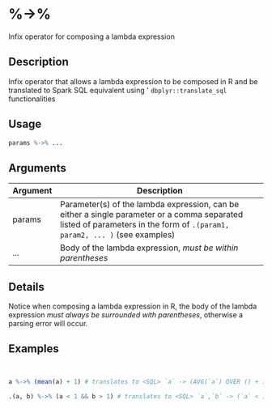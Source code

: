 # %->%


Infix operator for composing a lambda expression




## Description

Infix operator that allows a lambda expression to be composed in R and be
translated to Spark SQL equivalent using ' ``dbplyr::translate_sql`` functionalities





## Usage
```r
params %->% ...
```




## Arguments


Argument      |Description
------------- |----------------
params | Parameter(s) of the lambda expression, can be either a single parameter or a comma separated listed of parameters in the form of ``.(param1, param2, ... )`` (see examples)
... | Body of the lambda expression, *must be within parentheses*




## Details

Notice when composing a lambda expression in R, the body of the lambda expression
*must always be surrounded with parentheses*, otherwise a parsing error will occur.






## Examples

```r


a %->% (mean(a) + 1) # translates to <SQL> `a` -> (AVG(`a`) OVER () + 1.0)

.(a, b) %->% (a < 1 && b > 1) # translates to <SQL> `a`,`b` -> (`a` < 1.0 AND `b` > 1.0)

```




